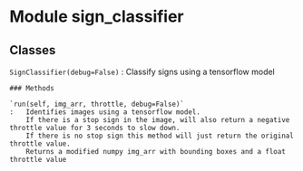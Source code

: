 Module sign_classifier
======================

Classes
-------

`SignClassifier(debug=False)`
:   Classify signs using a tensorflow model

    ### Methods

    `run(self, img_arr, throttle, debug=False)`
    :   Identifies images using a tensorflow model.  
        If there is a stop sign in the image, will also return a negative throttle value for 3 seconds to slow down.  
        If there is no stop sign this method will just return the original throttle value.  
        Returns a modified numpy img_arr with bounding boxes and a float throttle value
